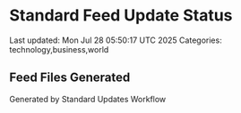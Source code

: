 # Standard Feed Update Status
Last updated: Mon Jul 28 05:50:17 UTC 2025
Categories: technology,business,world

## Feed Files Generated

Generated by Standard Updates Workflow
